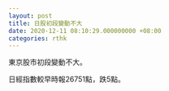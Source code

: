```yaml
---
layout: post
title: 日股初段變動不大
date: 2020-12-11 08:10:29.000000000 +08:00
categories: rthk
---
```


東京股市初段變動不大。

日經指數較早時報26751點，跌5點。
